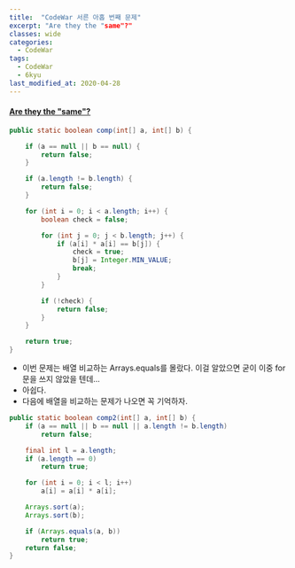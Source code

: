 ```yaml
---
title:  "CodeWar 서른 아홉 번째 문제"
excerpt: "Are they the "same"?"
classes: wide
categories:
  - CodeWar
tags:
  - CodeWar
  - 6kyu
last_modified_at: 2020-04-28
---
```


#### [Are they the "same"?](https://www.codewars.com/kata/550498447451fbbd7600041c)

```java
public static boolean comp(int[] a, int[] b) {

    if (a == null || b == null) {
        return false;
    }

    if (a.length != b.length) {
        return false;
    }

    for (int i = 0; i < a.length; i++) {
        boolean check = false;

        for (int j = 0; j < b.length; j++) {
            if (a[i] * a[i] == b[j]) {
                check = true;
                b[j] = Integer.MIN_VALUE;
                break;
            }
        }

        if (!check) {
            return false;
        }
    }

    return true;
}
```

* 이번 문제는 배열 비교하는 Arrays.equals를 몰랐다. 이걸 알았으면 굳이 이중 for문을 쓰지 않았을 텐데...
* 아쉽다.
* 다음에 배열을 비교하는 문제가 나오면 꼭 기억하자.

```java
public static boolean comp2(int[] a, int[] b) {
    if (a == null || b == null || a.length != b.length)
        return false;

    final int l = a.length;
    if (a.length == 0)
        return true;

    for (int i = 0; i < l; i++)
        a[i] = a[i] * a[i];

    Arrays.sort(a);
    Arrays.sort(b);

    if (Arrays.equals(a, b))
        return true;
    return false;
}
```


